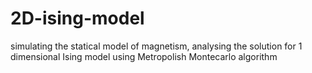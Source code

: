 # 2D-ising-model
simulating the statical model of magnetism, analysing the solution for 1 dimensional Ising model using Metropolish Montecarlo algorithm
